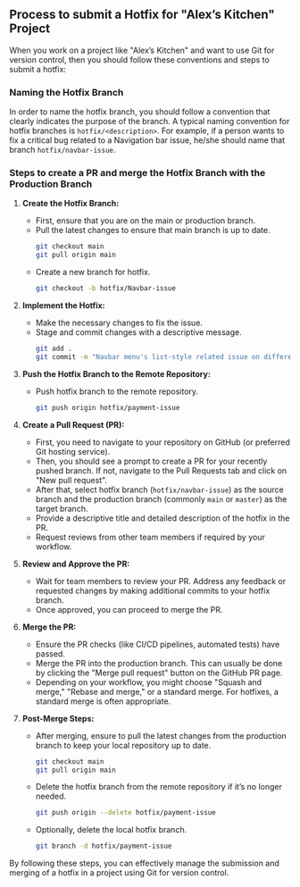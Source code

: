 ## Process to submit a Hotfix for "Alex’s Kitchen" Project

When you work on a project like "Alex’s Kitchen" and want to use Git for version control, then you should follow these conventions and steps to submit a hotfix:

### Naming the Hotfix Branch

In order to name the hotfix branch, you should follow a convention that clearly indicates the purpose of the branch. A typical naming convention for hotfix branches is `hotfix/<description>`. For example, if a person wants to fix a critical bug related to a Navigation bar issue, he/she should name that branch `hotfix/navbar-issue`.

### Steps to create a PR and merge the Hotfix Branch with the Production Branch

1. **Create the Hotfix Branch:**
   - First, ensure that you are on the main or production branch.
   - Pull the latest changes to ensure that main branch is up to date.
     ```sh
     git checkout main
     git pull origin main
     ```
   - Create a new branch for hotfix.
     ```sh
     git checkout -b hotfix/Navbar-issue
     ```

2. **Implement the Hotfix:**
   - Make the necessary changes to fix the issue.
   - Stage and commit changes with a descriptive message.
     ```sh
     git add .
     git commit -m "Navbar menu's list-style related issue on different devices got fixed."
     ```

3. **Push the Hotfix Branch to the Remote Repository:**
   - Push hotfix branch to the remote repository.
     ```sh
     git push origin hotfix/payment-issue
     ```

4. **Create a Pull Request (PR):**
   - First, you need to navigate to your repository on GitHub (or preferred Git hosting service).
   - Then, you should see a prompt to create a PR for your recently pushed branch. If not, navigate to the Pull Requests tab and click on "New pull request".
   - After that, select hotfix branch (`hotfix/navbar-issue`) as the source branch and the production branch (commonly `main` or `master`) as the target branch.
   - Provide a descriptive title and detailed description of the hotfix in the PR.
   - Request reviews from other team members if required by your workflow.

5. **Review and Approve the PR:**
   - Wait for team members to review your PR. Address any feedback or requested changes by making additional commits to your hotfix branch.
   - Once approved, you can proceed to merge the PR.

6. **Merge the PR:**
   - Ensure the PR checks (like CI/CD pipelines, automated tests) have passed.
   - Merge the PR into the production branch. This can usually be done by clicking the "Merge pull request" button on the GitHub PR page.
   - Depending on your workflow, you might choose "Squash and merge," "Rebase and merge," or a standard merge. For hotfixes, a standard merge is often appropriate.

7. **Post-Merge Steps:**
   - After merging, ensure to pull the latest changes from the production branch to keep your local repository up to date.
     ```sh
     git checkout main
     git pull origin main
     ```
   - Delete the hotfix branch from the remote repository if it’s no longer needed.
     ```sh
     git push origin --delete hotfix/payment-issue
     ```
   - Optionally, delete the local hotfix branch.
     ```sh
     git branch -d hotfix/payment-issue
     ```

By following these steps, you can effectively manage the submission and merging of a hotfix in a project using Git for version control.